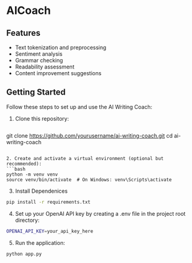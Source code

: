 # AICoach


## Features

- Text tokenization and preprocessing
- Sentiment analysis
- Grammar checking
- Readability assessment
- Content improvement suggestions

## Getting Started

Follow these steps to set up and use the AI Writing Coach:

1. Clone this repository:

   ```bash
 git clone https://github.com/yourusername/ai-writing-coach.git
cd ai-writing-coach
```

2. Create and activate a virtual environment (optional but recommended):
```bash
python -m venv venv
source venv/bin/activate  # On Windows: venv\Scripts\activate
```
3. Install Dependenices 
```bash
pip install -r requirements.txt
```
4. Set up your OpenAI API key by creating a .env file in the project root directory:

 ```bash
 OPENAI_API_KEY=your_api_key_here

 ```
5. Run the application:
```bash
python app.py
```



